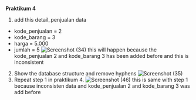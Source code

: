 **Praktikum 4**
1) add this detail_penjualan data
  - kode_penjualan = 2
  - kode_barang = 3
  - harga = 5.000
  - jumlah = 5
  ![Screenshot (34)](https://github.com/VeriAbror/learn-phpMyAdmin/assets/160198166/4378460f-2344-4213-a4e5-b3575ea0d52e)
  this will happen because the kode_penjualan 2 and kode_barang 3 has been added before and this is inconsistent
2) Show the database structure and remove hyphens
  ![Screenshot (35)](https://github.com/VeriAbror/learn-phpMyAdmin/assets/160198166/0a3a50ba-29e6-45bc-884c-3912e5a1dd3c)
3) Repeat step 1 in praktikum 4.
  ![Screenshot (46)](https://github.com/VeriAbror/learn-phpMyAdmin/assets/160198166/afe1ff03-d0d1-4239-ae8e-1ede98280773)
  this is same with step 1 because inconsisten data and kode_penjualan 2 and kode_barang 3 was add before
